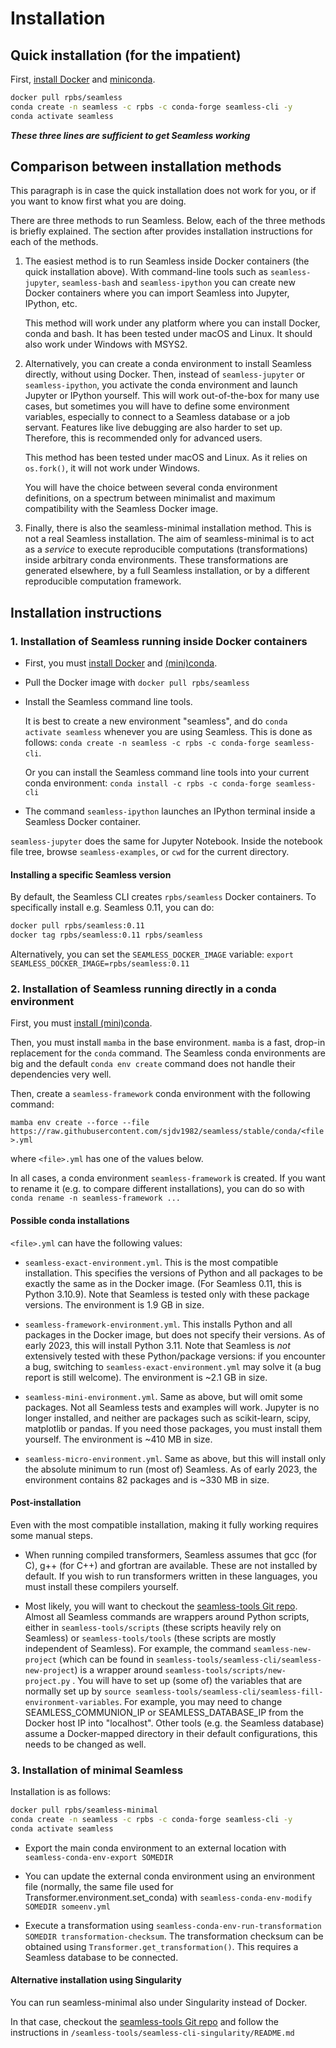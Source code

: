 # Installation

## Quick installation (for the impatient)

First, [install Docker](https://docs.docker.com/get-docker/)
and [miniconda](https://docs.conda.io/en/latest/miniconda.html).

```bash
docker pull rpbs/seamless
conda create -n seamless -c rpbs -c conda-forge seamless-cli -y
conda activate seamless
```

***These three lines are sufficient to get Seamless working***

## Comparison between installation methods

This paragraph is in case the quick installation does not work for you, or if you want to know first what you are doing.

There are three methods to run Seamless. Below, each of the three methods is briefly explained. The section after provides installation instructions for each of the methods.

1. The easiest method is to run Seamless inside Docker containers (the quick installation above). With command-line tools such as `seamless-jupyter`, `seamless-bash` and `seamless-ipython` you can create new Docker containers where you can import Seamless into Jupyter, IPython, etc.

    This method will work under any platform where you can install Docker, conda and bash. It has been tested under macOS and Linux. It should also work under Windows with MSYS2.

2. Alternatively, you can create a conda environment to install Seamless directly, without using Docker. Then, instead of `seamless-jupyter` or `seamless-ipython`, you activate the conda environment and launch Jupyter or IPython yourself. This will work out-of-the-box for many use cases, but sometimes you will have to define some environment variables, especially to connect to a Seamless database or a job servant. Features like live debugging are also harder to set up. Therefore, this is recommended only for advanced users.

    This method has been tested under macOS and Linux. As it relies on `os.fork()`, it will not work under Windows.

    You will have the choice between several conda environment definitions, on a spectrum between minimalist and maximum compatibility with the Seamless Docker image.

3. Finally, there is also the seamless-minimal installation method. This is not a real Seamless installation. The aim of seamless-minimal is to act as a *service* to execute reproducible computations (transformations) inside arbitrary conda environments. These transformations are generated elsewhere, by a full Seamless installation, or by a different reproducible computation framework.

## Installation instructions

### 1. Installation of Seamless running inside Docker containers

- First, you must [install Docker](https://docs.docker.com/get-docker/)
and [(mini)conda](https://docs.conda.io/en/latest/miniconda.html).

- Pull the Docker image with `docker pull rpbs/seamless`

- Install the Seamless command line tools.

    It is best to create a new environment "seamless", and do `conda activate seamless` whenever you are using Seamless. This is done as follows: `conda create -n seamless -c rpbs -c conda-forge seamless-cli`.

    Or you can install the Seamless command line tools into your current conda environment: `conda install -c rpbs -c conda-forge seamless-cli`

- The command ```seamless-ipython``` launches an IPython terminal inside a Seamless Docker container.

```seamless-jupyter``` does the same for Jupyter Notebook. Inside the notebook file tree, browse `seamless-examples`, or `cwd` for the current directory.

#### Installing a specific Seamless version

By default, the Seamless CLI creates `rpbs/seamless` Docker containers.
To specifically install e.g. Seamless 0.11, you can do:

```bash
docker pull rpbs/seamless:0.11
docker tag rpbs/seamless:0.11 rpbs/seamless
```

Alternatively, you can set the `SEAMLESS_DOCKER_IMAGE` variable:
`export SEAMLESS_DOCKER_IMAGE=rpbs/seamless:0.11`

### 2. Installation of Seamless running directly in a conda environment

First, you must [install (mini)conda](https://docs.conda.io/en/latest/miniconda.html).

Then, you must install `mamba` in the base environment. `mamba` is a fast, drop-in replacement for the `conda` command. The Seamless conda environments are big and the default `conda env create` command does not handle their dependencies very well.

Then, create a `seamless-framework` conda environment with the following command:

`mamba env create --force --file https://raw.githubusercontent.com/sjdv1982/seamless/stable/conda/<file>.yml`

where `<file>.yml` has one of the values below.

In all cases, a conda environment `seamless-framework` is created. If you want to rename it (e.g. to compare different installations), you can do so with `conda rename -n seamless-framework ...`

#### Possible conda installations

`<file>.yml` can have the following values:

- `seamless-exact-environment.yml`. This is the most compatible installation. This specifies the versions of Python and all packages to be exactly the same as in the Docker image. (For Seamless 0.11, this is Python 3.10.9). Note that Seamless is tested only with these package versions. The environment is 1.9 GB in size.

- `seamless-framework-environment.yml`. This installs Python and all packages in the Docker image, but does not specify their versions. As of early 2023, this will install Python 3.11. Note that Seamless is *not* extensively tested with these Python/package versions: if you encounter a bug, switching to `seamless-exact-environment.yml` may solve it (a bug report is still welcome). The environment is ~2.1 GB in size.

- `seamless-mini-environment.yml`. Same as above, but will omit some packages. Not all Seamless tests and examples will work. Jupyter is no longer installed, and neither are packages such as scikit-learn, scipy, matplotlib or pandas. If you need those packages, you must install them yourself. The environment is ~410 MB in size.

- `seamless-micro-environment.yml`. Same as above, but this will install only the absolute minimum to run (most of) Seamless. As of early 2023, the environment contains 82 packages and is ~330 MB in size.

#### Post-installation

Even with the most compatible installation, making it fully working requires some manual steps.

- When running compiled transformers, Seamless assumes that gcc (for C), g++ (for C++) and gfortran are available. These are not installed by default. If you wish to run transformers written in these languages, you must install these compilers yourself.

- Most likely, you will want to checkout the [seamless-tools Git repo](https://github.com/sjdv1982/seamless-tools). Almost all Seamless commands are wrappers around Python scripts, either in `seamless-tools/scripts` (these scripts heavily rely on Seamless) or `seamless-tools/tools` (these scripts are mostly independent of Seamless). For example, the command `seamless-new-project` (which can be found in `seamless-tools/seamless-cli/seamless-new-project`) is a wrapper around `seamless-tools/scripts/new-project.py` . You will have to set up (some of) the variables that are normally set up by `source seamless-tools/seamless-cli/seamless-fill-environment-variables`. For example, you may need to change SEAMLESS_COMMUNION_IP or SEAMLESS_DATABASE_IP from the Docker host IP into "localhost". Other tools (e.g. the Seamless database) assume a Docker-mapped directory in their default configurations, this needs to be changed as well.

### 3. Installation of minimal Seamless

Installation is as follows:

```bash
docker pull rpbs/seamless-minimal
conda create -n seamless -c rpbs -c conda-forge seamless-cli -y
conda activate seamless
```

- Export the main conda environment to an external location with `seamless-conda-env-export SOMEDIR`

- You can update the external conda environment using an environment file (normally, the same file used for Transformer.environment.set_conda) with `seamless-conda-env-modify SOMEDIR someenv.yml`

- Execute a transformation using `seamless-conda-env-run-transformation SOMEDIR transformation-checksum`. The transformation checksum can be obtained using `Transformer.get_transformation()`. This requires a Seamless database to be connected.

#### Alternative installation using Singularity

You can run seamless-minimal also under Singularity instead of Docker.

In that case, checkout the [seamless-tools Git repo](https://github.com/sjdv1982/seamless-tools) and follow the instructions in `/seamless-tools/seamless-cli-singularity/README.md`
